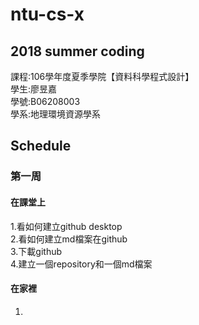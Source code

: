 ﻿# ntu-cs-x
## 2018 summer coding<br />
課程:106學年度夏季學院【資料科學程式設計】<br />
學生:廖昱嘉 <br />
學號:B06208003<br />
學系:地理環境資源學系<br />
## Schedule
### 第一周
#### 在課堂上
1.看如何建立github desktop<br />
2.看如何建立md檔案在github<br />
3.下載github<br />
4.建立一個repository和一個md檔案<br />
#### 在家裡
1.
